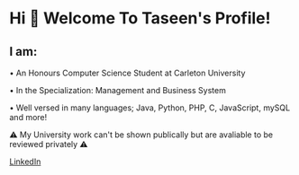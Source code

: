 # Hi 👋 Welcome To Taseen's Profile!

## I am:
  • An Honours Computer Science Student at Carleton University

  • In the Specialization: Management and Business System

  • Well versed in many languages; Java, Python, PHP, C, JavaScript, mySQL and more!
  
⚠️ My University work can't be shown publically but are avaliable to be reviewed privately ⚠️

[LinkedIn](https://www.linkedin.com/in/taseen-waseq-606b04208/) 
